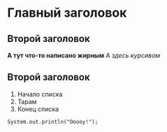 # Главный заголовок 
## Второй заголовок

**А тут что-то написано жирным**
_А здесь курсивом_
## Второй заголовок

1. Начало списка
2. Тарам
3. Конец списка
```
System.out.println("Ооооу!");
```
